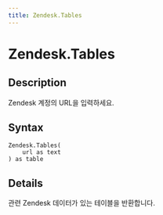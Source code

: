 ```yaml
---
title: Zendesk.Tables
---
```


# Zendesk.Tables


## Description

Zendesk 계정의 URL을 입력하세요.


## Syntax

```powerquery
Zendesk.Tables(
    url as text
) as table
```


## Details

관련 Zendesk 데이터가 있는 테이블을 반환합니다.


